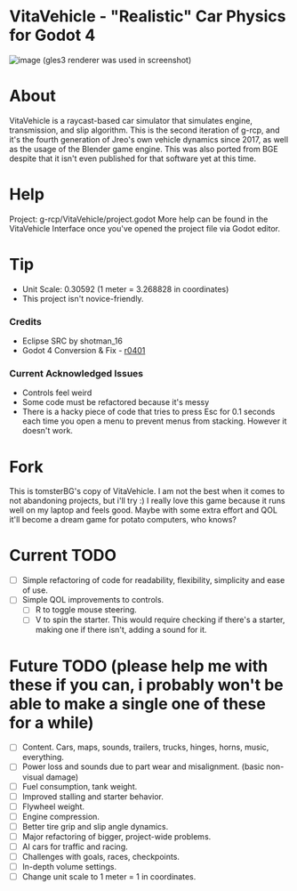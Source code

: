 # VitaVehicle - "Realistic" Car Physics for Godot 4
![image](https://github.com/jreo03/g-rcp2/assets/88580430/7bc9ad0f-bc1e-4500-8712-d5b1b93193d5)
(gles3 renderer was used in screenshot)

# About
VitaVehicle is a raycast-based car simulator that simulates engine, transmission, and slip algorithm. This is the second iteration of g-rcp, and it's the fourth generation of Jreo's own vehicle dynamics since 2017, as well as the usage of the Blender game engine. This was also ported from BGE despite that it isn't even published for that software yet at this time.

# Help
Project: g-rcp/VitaVehicle/project.godot
More help can be found in the VitaVehicle Interface once you've opened the project file via Godot editor.

# Tip
- Unit Scale: 0.30592 (1 meter = 3.268828 in coordinates)
- This project isn't novice-friendly.

### Credits
- Eclipse SRC by shotman_16
- Godot 4 Conversion & Fix - [r0401](https://github.com/r0401)

### Current Acknowledged Issues
- Controls feel weird
- Some code must be refactored because it's messy
- There is a hacky piece of code that tries to press Esc for 0.1 seconds each time you open a menu to prevent menus from stacking. However it doesn't work.

# Fork
This is tomsterBG's copy of VitaVehicle. I am not the best when it comes to not abandoning projects, but i'll try :)
I really love this game because it runs well on my laptop and feels good. Maybe with some extra effort and QOL it'll become a dream game for potato computers, who knows?

# Current TODO
- [ ] Simple refactoring of code for readability, flexibility, simplicity and ease of use.
- [ ] Simple QOL improvements to controls.
	- [ ] R to toggle mouse steering.
	- [ ] V to spin the starter. This would require checking if there's a starter, making one if there isn't, adding a sound for it.

# Future TODO (please help me with these if you can, i probably won't be able to make a single one of these for a while)
- [ ] Content. Cars, maps, sounds, trailers, trucks, hinges, horns, music, everything.
- [ ] Power loss and sounds due to part wear and misalignment. (basic non-visual damage)
- [ ] Fuel consumption, tank weight.
- [ ] Improved stalling and starter behavior.
- [ ] Flywheel weight.
- [ ] Engine compression.
- [ ] Better tire grip and slip angle dynamics.
- [ ] Major refactoring of bigger, project-wide problems.
- [ ] AI cars for traffic and racing.
- [ ] Challenges with goals, races, checkpoints.
- [ ] In-depth volume settings.
- [ ] Change unit scale to 1 meter = 1 in coordinates.
